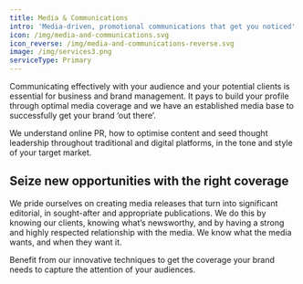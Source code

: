 ```yaml
---
title: Media & Communications
intro: 'Media-driven, promotional communications that get you noticed'
icon: /img/media-and-communications.svg
icon_reverse: /img/media-and-communications-reverse.svg
image: /img/services3.png
serviceType: Primary
---
```

Communicating effectively with your audience and your potential clients is 
essential for business and brand management. It pays to build your profile
through optimal media coverage and we have an established media base to
successfully get your brand ‘out there’.

We understand online PR, how to optimise content and seed thought leadership
throughout traditional and digital platforms, in the tone and style of your
target market.

## Seize new opportunities with the right coverage

We pride ourselves on creating media releases that turn into significant
editorial, in sought-after and appropriate publications. We do this by knowing
our clients, knowing what’s newsworthy, and by having a strong and highly
respected relationship with the media. We know what the media wants, and when
they want it.

Benefit from our innovative techniques to get the coverage your brand needs to
capture the attention of your audiences.
